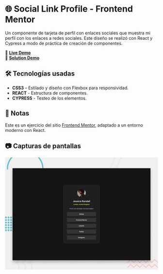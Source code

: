 # 🌐 Social Link Profile - Frontend Mentor  
  Un componente de tarjeta de perfil con enlaces sociales que muestra mi perfil con los enlaces a redes sociales. Este diseño se realizó con React y Cypress a modo de práctica de creación de componentes.

🔗 **[Live Demo](https://frontend-mentor-projects-btrl.vercel.app/)**  
🔗 **[Solution Demo](https://www.frontendmentor.io/solutions/social-links-react-css-mA_uZFI53c)**  

## 🛠️ Tecnologías usadas  
- **CSS3** – Estilado y diseño con Flexbox para responsividad.
- **REACT** - Estructura de componentes.
- **CYPRESS** - Testeo de los elementos.
  
## 📌 Notas
Este es un ejercicio del sitio [Frontend Mentor](https://www.frontendmentor.io/), adaptado a un entorno moderno con React. 

## 📷 Capturas de pantallas 
![Social Link Profile Screenshot](./design/desktop-preview.jpg)  
